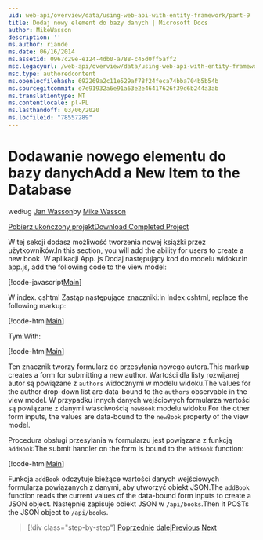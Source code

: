 ```yaml
---
uid: web-api/overview/data/using-web-api-with-entity-framework/part-9
title: Dodaj nowy element do bazy danych | Microsoft Docs
author: MikeWasson
description: ''
ms.author: riande
ms.date: 06/16/2014
ms.assetid: 0967c29e-e124-4db0-a788-c45d0ff5aff2
msc.legacyurl: /web-api/overview/data/using-web-api-with-entity-framework/part-9
msc.type: authoredcontent
ms.openlocfilehash: 692269a2c11e529af78f24feca74bba704b5b54b
ms.sourcegitcommit: e7e91932a6e91a63e2e46417626f39d6b244a3ab
ms.translationtype: MT
ms.contentlocale: pl-PL
ms.lasthandoff: 03/06/2020
ms.locfileid: "78557289"
---
```

# <a name="add-a-new-item-to-the-database"></a><span data-ttu-id="1e02f-102">Dodawanie nowego elementu do bazy danych</span><span class="sxs-lookup"><span data-stu-id="1e02f-102">Add a New Item to the Database</span></span>

<span data-ttu-id="1e02f-103">według [Jan Wasson](https://github.com/MikeWasson)</span><span class="sxs-lookup"><span data-stu-id="1e02f-103">by [Mike Wasson](https://github.com/MikeWasson)</span></span>

[<span data-ttu-id="1e02f-104">Pobierz ukończony projekt</span><span class="sxs-lookup"><span data-stu-id="1e02f-104">Download Completed Project</span></span>](https://github.com/MikeWasson/BookService)

<span data-ttu-id="1e02f-105">W tej sekcji dodasz możliwość tworzenia nowej książki przez użytkowników.</span><span class="sxs-lookup"><span data-stu-id="1e02f-105">In this section, you will add the ability for users to create a new book.</span></span> <span data-ttu-id="1e02f-106">W aplikacji App. js Dodaj następujący kod do modelu widoku:</span><span class="sxs-lookup"><span data-stu-id="1e02f-106">In app.js, add the following code to the view model:</span></span>

[!code-javascript[Main](part-9/samples/sample1.js)]

<span data-ttu-id="1e02f-107">W index. cshtml Zastąp następujące znaczniki:</span><span class="sxs-lookup"><span data-stu-id="1e02f-107">In Index.cshtml, replace the following markup:</span></span>

[!code-html[Main](part-9/samples/sample2.html)]

<span data-ttu-id="1e02f-108">Tym:</span><span class="sxs-lookup"><span data-stu-id="1e02f-108">With:</span></span>

[!code-html[Main](part-9/samples/sample3.html)]

<span data-ttu-id="1e02f-109">Ten znacznik tworzy formularz do przesyłania nowego autora.</span><span class="sxs-lookup"><span data-stu-id="1e02f-109">This markup creates a form for submitting a new author.</span></span> <span data-ttu-id="1e02f-110">Wartości dla listy rozwijanej autor są powiązane z `authors` widocznymi w modelu widoku.</span><span class="sxs-lookup"><span data-stu-id="1e02f-110">The values for the author drop-down list are data-bound to the `authors` observable in the view model.</span></span> <span data-ttu-id="1e02f-111">W przypadku innych danych wejściowych formularza wartości są powiązane z danymi właściwością `newBook` modelu widoku.</span><span class="sxs-lookup"><span data-stu-id="1e02f-111">For the other form inputs, the values are data-bound to the `newBook` property of the view model.</span></span>

<span data-ttu-id="1e02f-112">Procedura obsługi przesyłania w formularzu jest powiązana z funkcją `addBook`:</span><span class="sxs-lookup"><span data-stu-id="1e02f-112">The submit handler on the form is bound to the `addBook` function:</span></span>

[!code-html[Main](part-9/samples/sample4.html)]

<span data-ttu-id="1e02f-113">Funkcja `addBook` odczytuje bieżące wartości danych wejściowych formularza powiązanych z danymi, aby utworzyć obiekt JSON.</span><span class="sxs-lookup"><span data-stu-id="1e02f-113">The `addBook` function reads the current values of the data-bound form inputs to create a JSON object.</span></span> <span data-ttu-id="1e02f-114">Następnie zapisuje obiekt JSON w `/api/books`.</span><span class="sxs-lookup"><span data-stu-id="1e02f-114">Then it POSTs the JSON object to `/api/books`.</span></span>

> [!div class="step-by-step"]
> <span data-ttu-id="1e02f-115">[Poprzednie](part-8.md)
> [dalej](part-10.md)</span><span class="sxs-lookup"><span data-stu-id="1e02f-115">[Previous](part-8.md)
[Next](part-10.md)</span></span>
